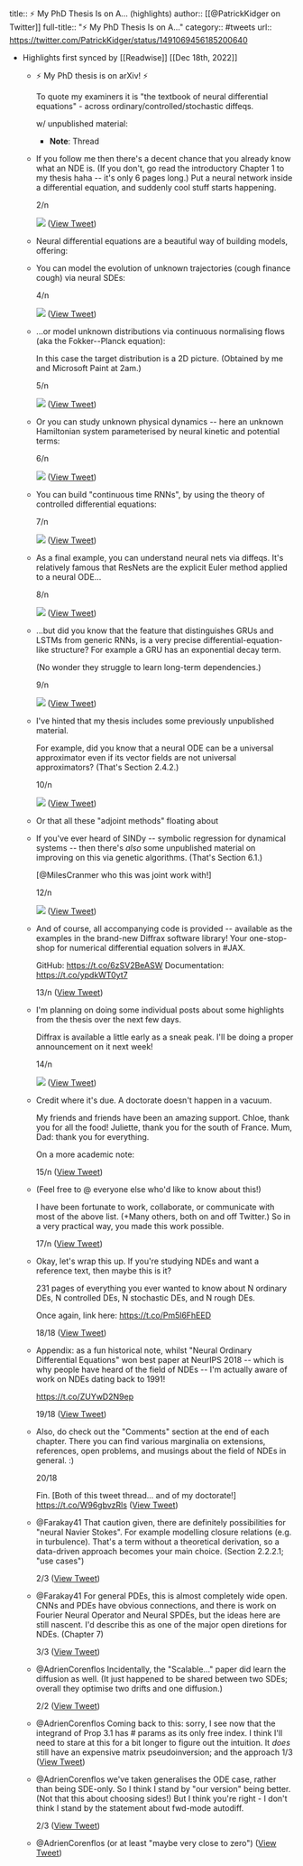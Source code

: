 title:: ⚡️ My PhD Thesis Is on A... (highlights)
author:: [[@PatrickKidger on Twitter]]
full-title:: "⚡️ My PhD Thesis Is on A..."
category:: #tweets
url:: https://twitter.com/PatrickKidger/status/1491069456185200640

- Highlights first synced by [[Readwise]] [[Dec 18th, 2022]]
	- ⚡️ My PhD thesis is on arXiv! ⚡️
	  
	  To quote my examiners it is "the textbook of neural differential equations" - across ordinary/controlled/stochastic diffeqs.
	  
	  w/ unpublished material:
		- **Note**: Thread
	- If you follow me then there's a decent chance that you already know what an NDE is. (If you don't, go read the introductory Chapter 1 to my thesis haha -- it's only 6 pages long.) Put a neural network inside a differential equation, and suddenly cool stuff starts happening.
	  
	  2/n 
	  
	  ![](https://pbs.twimg.com/media/FLFTF-uXwAA3vAg.jpg) ([View Tweet](https://twitter.com/PatrickKidger/status/1491069461637791748))
	- Neural differential equations are a beautiful way of building models, offering:
	- You can model the evolution of unknown trajectories (cough finance cough) via neural SDEs:
	  
	  4/n 
	  
	  ![](https://pbs.twimg.com/media/FLFTCFHWUAEMNHC.jpg) ([View Tweet](https://twitter.com/PatrickKidger/status/1491069468935860224))
	- ...or model unknown distributions via continuous normalising flows (aka the Fokker--Planck equation):
	  
	  In this case the target distribution is a 2D picture. (Obtained by me and Microsoft Paint at 2am.)
	  
	  5/n 
	  
	  ![](https://pbs.twimg.com/media/FLFTPCjXIAIUf1X.jpg) ([View Tweet](https://twitter.com/PatrickKidger/status/1491069474157785092))
	- Or you can study unknown physical dynamics -- here an unknown Hamiltonian system parameterised by neural kinetic and potential terms:
	  
	  6/n 
	  
	  ![](https://pbs.twimg.com/media/FLFS4OFXwAQixGY.jpg) ([View Tweet](https://twitter.com/PatrickKidger/status/1491069479463559171))
	- You can build "continuous time RNNs", by using the theory of controlled differential equations:
	  
	  7/n 
	  
	  ![](https://pbs.twimg.com/media/FLFTlXEXMAETdXa.jpg) ([View Tweet](https://twitter.com/PatrickKidger/status/1491069485121429508))
	- As a final example, you can understand neural nets via diffeqs. It's relatively famous that ResNets are the explicit Euler method applied to a neural ODE...
	  
	  8/n 
	  
	  ![](https://pbs.twimg.com/media/FLFTvyJWUAwZzFU.jpg) ([View Tweet](https://twitter.com/PatrickKidger/status/1491069490461036545))
	- ...but did you know that the feature that distinguishes GRUs and LSTMs from generic RNNs, is a very precise differential-equation-like structure? For example a GRU has an exponential decay term.
	  
	  (No wonder they struggle to learn long-term dependencies.)
	  
	  9/n 
	  
	  ![](https://pbs.twimg.com/media/FLFUCtFXsAEK2_P.jpg) ([View Tweet](https://twitter.com/PatrickKidger/status/1491069495431286789))
	- I've hinted that my thesis includes some previously unpublished material.
	  
	  For example, did you know that a neural ODE can be a universal approximator even if its vector fields are not universal approximators? (That's Section 2.4.2.)
	  
	  10/n 
	  
	  ![](https://pbs.twimg.com/media/FLFUlsGXIAAHQtj.jpg) ([View Tweet](https://twitter.com/PatrickKidger/status/1491069500854317060))
	- Or that all these "adjoint methods" floating about
	- If you've ever heard of SINDy -- symbolic regression for dynamical systems -- then there's *also* some unpublished material on improving on this via genetic algorithms. (That's Section 6.1.)
	  
	  [@MilesCranmer who this was joint work with!]
	  
	  12/n 
	  
	  ![](https://pbs.twimg.com/media/FLFVPYBWQAca_vF.jpg) ([View Tweet](https://twitter.com/PatrickKidger/status/1491069510895702022))
	- And of course, all accompanying code is provided -- available as the examples in the brand-new Diffrax software library! Your one-stop-shop for numerical differential equation solvers in #JAX.
	  
	  GitHub: https://t.co/6zSV2BeASW
	  Documentation: https://t.co/ypdkWT0yt7
	  
	  13/n ([View Tweet](https://twitter.com/PatrickKidger/status/1491069513588264961))
	- I'm planning on doing some individual posts about some highlights from the thesis over the next few days.
	  
	  Diffrax is available a little early as a sneak peak. I'll be doing a proper announcement on it next week!
	  
	  14/n 
	  
	  ![](https://pbs.twimg.com/media/FLFVphXXwAE1D4f.jpg) ([View Tweet](https://twitter.com/PatrickKidger/status/1491069518642581505))
	- Credit where it's due. A doctorate doesn't happen in a vacuum.
	  
	  My friends and friends have been an amazing support. Chloe, thank you for all the food! Juliette, thank you for the south of France. Mum, Dad: thank you for everything.
	  
	  On a more academic note:
	  
	  15/n ([View Tweet](https://twitter.com/PatrickKidger/status/1491069521482104837))
	- (Feel free to @ everyone else who'd like to know about this!)
	  
	  I have been fortunate to work, collaborate, or communicate with most of the above list. (+Many others, both on and off Twitter.) So in a very practical way, you made this work possible.
	  
	  17/n ([View Tweet](https://twitter.com/PatrickKidger/status/1491069525517037568))
	- Okay, let's wrap this up. If you're studying NDEs and want a reference text, then maybe this is it?
	  
	  231 pages of everything you ever wanted to know about N ordinary DEs, N controlled DEs, N stochastic DEs, and N rough DEs.
	  
	  Once again, link here: https://t.co/Pm5l6FhEED
	  
	  18/18 ([View Tweet](https://twitter.com/PatrickKidger/status/1491069527589031941))
	- Appendix: as a fun historical note, whilst "Neural Ordinary Differential Equations" won best paper at NeurIPS 2018 -- which is why people have heard of the field of NDEs -- I'm actually aware of work on NDEs dating back to 1991!
	  
	  https://t.co/ZUYwD2N9ep
	  
	  19/18 ([View Tweet](https://twitter.com/PatrickKidger/status/1491069529635827713))
	- Also, do check out the "Comments" section at the end of each chapter. There you can find various marginalia on extensions, references, open problems, and musings about the field of NDEs in general. :)
	  
	  20/18
	  
	  Fin. [Both of this tweet thread... and of my doctorate!] https://t.co/W96gbvzRls ([View Tweet](https://twitter.com/PatrickKidger/status/1491069538812973061))
	- @Farakay41 That caution given, there are definitely possibilities for "neural Navier Stokes". For example modelling closure relations (e.g. in turbulence). That's a term without a theoretical derivation, so a data-driven approach becomes your main choice. (Section 2.2.2.1; "use cases")
	  
	  2/3 ([View Tweet](https://twitter.com/PatrickKidger/status/1491342433493614595))
	- @Farakay41 For general PDEs, this is almost completely wide open. CNNs and PDEs have obvious connections, and there is work on Fourier Neural Operator and Neural SPDEs, but the ideas here are still nascent. I'd describe this as one of the major open diretions for NDEs. (Chapter 7)
	  
	  3/3 ([View Tweet](https://twitter.com/PatrickKidger/status/1491342465835495426))
	- @AdrienCorenflos Incidentally, the "Scalable..." paper did learn the diffusion as well. (It just happened to be shared between two SDEs; overall they optimise two drifts and one diffusion.)
	  
	  2/2 ([View Tweet](https://twitter.com/PatrickKidger/status/1491368863136874497))
	- @AdrienCorenflos Coming back to this: sorry, I see now that the integrand of Prop 3.1 has # params as its only free index. I think I'll need to stare at this for a bit longer to figure out the intuition. It *does* still have an expensive matrix pseudoinversion; and the approach 
	  1/3 ([View Tweet](https://twitter.com/PatrickKidger/status/1491405306911346695))
	- @AdrienCorenflos we've taken generalises the ODE case, rather than being SDE-only. So I think I stand by "our version" being better. (Not that this about choosing sides!) But I think you're right - I don't think I stand by the statement about fwd-mode autodiff.
	  
	  2/3 ([View Tweet](https://twitter.com/PatrickKidger/status/1491405506958991360))
	- @AdrienCorenflos (or at least "maybe very close to zero") ([View Tweet](https://twitter.com/PatrickKidger/status/1491414985633054722))
